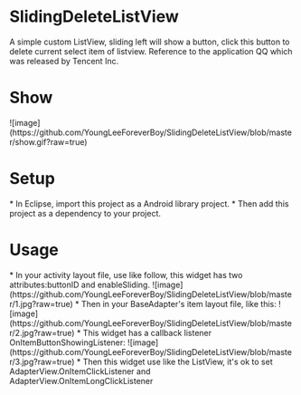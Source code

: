 
SlidingDeleteListView
=====================

A simple custom ListView, sliding left will show a button, click this button to delete current select item of listview. Reference to the application QQ which was released by Tencent Inc.

<h1>Show</h1>
![image](https://github.com/YoungLeeForeverBoy/SlidingDeleteListView/blob/master/show.gif?raw=true)

<h1>Setup</h1>
* In Eclipse, import this project as a Android library project.
* Then add this project as a dependency to your project.

<h1>Usage</h1>
* In your activity layout file, use like follow, this widget has two attributes:buttonID and enableSliding.
  ![image](https://github.com/YoungLeeForeverBoy/SlidingDeleteListView/blob/master/1.jpg?raw=true)
* Then in your BaseAdapter's item layout file, like this:
  ![image](https://github.com/YoungLeeForeverBoy/SlidingDeleteListView/blob/master/2.jpg?raw=true)
* This widget has a callback listener OnItemButtonShowingListener:
  ![image](https://github.com/YoungLeeForeverBoy/SlidingDeleteListView/blob/master/3.jpg?raw=true)
* Then this widget use like the ListView, it's ok to set AdapterView.OnItemClickListener and AdapterView.OnItemLongClickListener

